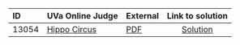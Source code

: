 | ID | UVa Online Judge | External | Link to solution |
|:---|:---|:---|:---:|
| 13054 | [Hippo Circus](https://onlinejudge.org/index.php?option=com_onlinejudge&Itemid=8&category=24&page=show_problem&problem=4952) | [PDF](https://onlinejudge.org/external/130/13054.pdf) | [Solution](https%3A//github.com/versenyi98/programming-contests/tree/master/UVa%20Online%20Judge/13054%2520-%2520Hippo%2520Circus)|
